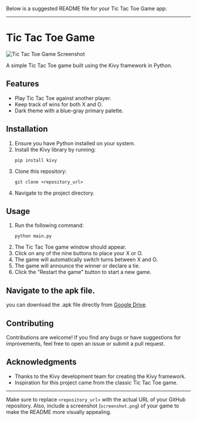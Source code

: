 Below is a suggested README file for your Tic Tac Toe Game app:

---

# Tic Tac Toe Game

![Tic Tac Toe Game Screenshot](https://github.com/VINOD-V-A/about_me/assets/154583151/64e24352-d55b-47c6-82c2-4bc862217a41)

A simple Tic Tac Toe game built using the Kivy framework in Python.

## Features

- Play Tic Tac Toe against another player.
- Keep track of wins for both X and O.
- Dark theme with a blue-gray primary palette.

## Installation

1. Ensure you have Python installed on your system.
2. Install the Kivy library by running:
   ```
   pip install kivy
   ```
3. Clone this repository:
   ```
   git clone <repository_url>
   ```
4. Navigate to the project directory.

## Usage

1. Run the following command:
   ```
   python main.py
   ```
2. The Tic Tac Toe game window should appear.
3. Click on any of the nine buttons to place your X or O.
4. The game will automatically switch turns between X and O.
5. The game will announce the winner or declare a tie.
6. Click the "Restart the game" button to start a new game.

## Navigate to the apk file.
   you can download the .apk file directly from [Google Drive](YOUR_GOOGLE_DRIVE_LINK_HERE). 

## Contributing

Contributions are welcome! If you find any bugs or have suggestions for improvements, feel free to open an issue or submit a pull request.

## Acknowledgments

- Thanks to the Kivy development team for creating the Kivy framework.
- Inspiration for this project came from the classic Tic Tac Toe game.

---

Make sure to replace `<repository_url>` with the actual URL of your GitHub repository. Also, include a screenshot (`screenshot.png`) of your game to make the README more visually appealing.
